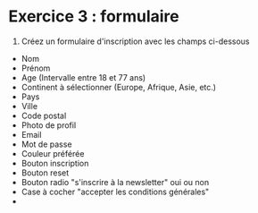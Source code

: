 # Exercice 3 : formulaire

1. Créez un formulaire d'inscription avec les champs ci-dessous
- Nom
- Prénom
- Age (Intervalle entre 18 et 77 ans)
- Continent à sélectionner (Europe, Afrique, Asie, etc.)
- Pays
- Ville
- Code postal
- Photo de profil
- Email
- Mot de passe
- Couleur préférée
- Bouton inscription
- Bouton reset
- Bouton radio "s'inscrire à la newsletter" oui ou non
- Case à cocher "accepter les conditions générales"
-
